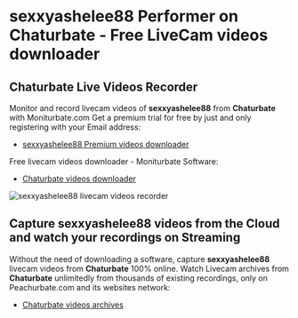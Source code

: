 # sexxyashelee88 Performer on Chaturbate - Free LiveCam videos downloader

## Chaturbate Live Videos Recorder

Monitor and record livecam videos of **sexxyashelee88** from **Chaturbate** with Moniturbate.com
Get a premium trial for free by just and only registering with your Email address:
* [sexxyashelee88 Premium videos downloader](https://moniturbate.com/request-demo-licence-key.html)

Free livecam videos downloader - Moniturbate Software:
* [Chaturbate videos downloader](https://moniturbate.com/moniturbate-download-software.html)

![sexxyashelee88 livecam videos recorder](https://peachurnet.com/templates/moniturbate-software.png)


## Capture sexxyashelee88 videos from the Cloud and watch your recordings on Streaming

Without the need of downloading a software, capture **sexxyashelee88** livecam videos from **Chaturbate** 100% online.
Watch Livecam archives from **Chaturbate** unlimitedly from thousands of existing recordings, only on Peachurbate.com and its websites network:
* [Chaturbate videos archives](https://peachurnet.com/)